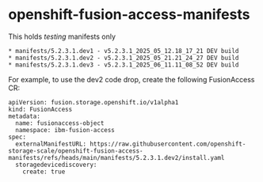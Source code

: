 # openshift-fusion-access-manifests

This holds *testing* manifests only

```
* manifests/5.2.3.1.dev1 - v5.2.3.1_2025_05_12.18_17_21 DEV build
* manifests/5.2.3.1.dev2 - v5.2.3.1_2025_05_21.21_24_27 DEV build
* manifests/5.2.3.1.dev3 - v5.2.3.1_2025_06_11.11_08_52 DEV build
```

For example, to use the dev2 code drop, create the following FusionAccess CR:

```
apiVersion: fusion.storage.openshift.io/v1alpha1
kind: FusionAccess
metadata:
  name: fusionaccess-object
  namespace: ibm-fusion-access
spec:
  externalManifestURL: https://raw.githubusercontent.com/openshift-storage-scale/openshift-fusion-access-manifests/refs/heads/main/manifests/5.2.3.1.dev2/install.yaml
  storagedevicediscovery:
    create: true
```
